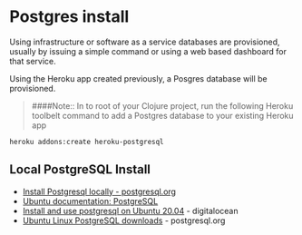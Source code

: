 # Postgres install

  Using infrastructure or software as a service databases are provisioned, usually by issuing a simple command or using a web based dashboard for that service.

 Using the Heroku app created previously, a Posgres database will be provisioned.


> ####Note:: In to root of your Clojure project, run the following Heroku toolbelt command to add a Postgres database to your existing Heroku app
```
heroku addons:create heroku-postgresql
```


## Local PostgreSQL Install
* [Install Postgresql locally - postgresql.org](https://www.postgresql.org/docs/12/tutorial-install.html)
* [Ubuntu documentation: PostgreSQL](https://help.ubuntu.com/community/PostgreSQL)
* [Install and use postgresql on Ubuntu 20.04](https://www.digitalocean.com/community/tutorials/how-to-install-and-use-postgresql-on-ubuntu-20-04) - digitalocean
* [Ubuntu Linux PostgreSQL downloads](https://www.postgresql.org/download/linux/ubuntu/) - postgresql.org
